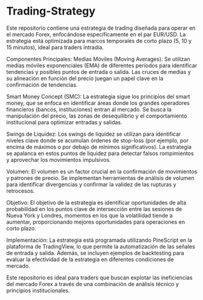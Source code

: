 # Trading-Strategy
Este repositorio contiene una estrategia de trading diseñada para operar en el mercado Forex, enfocándose específicamente en el par EUR/USD. La estrategia está optimizada para marcos temporales de corto plazo (5, 10 y 15 minutos), ideal para traders intradía.

Componentes Principales:
Medias Móviles (Moving Averages): Se utilizan medias móviles exponenciales (EMA) de diferentes períodos para identificar tendencias y posibles puntos de entrada o salida. Las cruces de medias y su alineación en función del precio juegan un papel clave en la confirmación de tendencias.

Smart Money Concept (SMC): La estrategia sigue los principios del smart money, que se enfoca en identificar áreas donde los grandes operadores financieros (bancos, instituciones) entran al mercado. Se busca la manipulación del precio, las zonas de desequilibrio y el comportamiento institucional para optimizar entradas y salidas.

Swings de Liquidez: Los swings de liquidez se utilizan para identificar niveles clave donde se acumulan órdenes de stop-loss (por ejemplo, por encima de máximos o por debajo de mínimos significativos). La estrategia se apalanca en estos puntos de liquidez para detectar falsos rompimientos y aprovechar los movimientos impulsivos.

Volumen: El volumen es un factor crucial en la confirmación de movimientos y patrones de precio. Se implementan herramientas de análisis de volumen para identificar divergencias y confirmar la validez de las rupturas y retrocesos.

Objetivo:
El objetivo de la estrategia es identificar oportunidades de alta probabilidad en los puntos clave de intersección entre las sesiones de Nueva York y Londres, momentos en los que la volatilidad tiende a aumentar, proporcionando mejores oportunidades para operaciones en corto plazo.

Implementación:
La estrategia está programada utilizando PineScript en la plataforma de TradingView, lo que permite la automatización de las señales de entrada y salida. Además, se incluyen ejemplos de backtesting para evaluar la efectividad de la estrategia en diferentes condiciones de mercado.

Este repositorio es ideal para traders que buscan explotar las ineficiencias del mercado Forex a través de una combinación de análisis técnico y principios institucionales.
